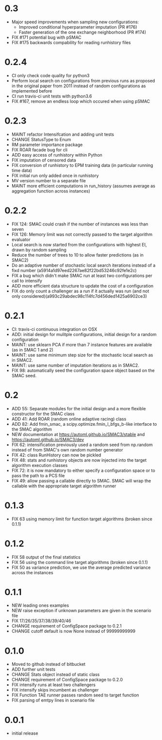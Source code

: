 # 0.3

* Major speed improvements when sampling new configurations:
    * Improved conditional hyperparameter imputation (PR #176)
    * Faster generation of the one exchange neighborhood (PR #174)
* FIX #171 potential bug with pSMAC
* FIX #175 backwards compability for reading runhistory files

# 0.2.4

* CI only check code quality for python3
* Perform local search on configurations from previous runs as proposed in the
  original paper from 2011 instead of random configurations as implemented
  before
* CI run travis-ci unit tests with python3.6
* FIX #167, remove an endless loop which occured when using pSMAC

# 0.2.3

* MAINT refactor Intensifcation and adding unit tests
* CHANGE StatusType to Enum
* RM parameter importance package
* FIX ROAR facade bug for cli
* ADD easy access of runhistory within Python
* FIX imputation of censored data
* FIX conversion of runhistory to EPM training data (in particular running time data)
* FIX initial run only added once in runhistory
* MV version number to a separate file
* MAINT more efficient computations in run_history (assumes average as aggregation function across instances)

# 0.2.2

* FIX 124: SMAC could crash if the number of instances was less than seven
* FIX 126: Memory limit was not correctly passed to the target algorithm
  evaluator
* Local search is now started from the configurations with highest EI, drawn by
  random sampling
* Reduce the number of trees to 10 to allow faster predictions (as in SMAC2)
* Do an adaptive number of stochastic local search iterations instead of a fixd
  number (a5914a1d97eed2267ae82f22bd53246c92fe1e2c)
* FIX a bug which didn't make SMAC run at least two configurations per call to
  intensify
* ADD more efficient data structure to update the cost of a configuration
* FIX do only count a challenger as a run if it actually was run
  (and not only considered)(a993c29abdec98c114fc7d456ded1425a6902ce3)

# 0.2.1

* CI: travis-ci continuous integration on OSX
* ADD: initial design for mulitple configurations, initial design for a 
  random configuration
* MAINT: use sklearn PCA if more than 7 instance features are available (as 
  in SMAC 1 and 2)
* MAINT: use same minimum step size for the stochastic local search as in SMAC2.
* MAINT: use same number of imputation iterations as in SMAC2.
* FIX 98: automatically seed the configuration space object based on the SMAC
  seed.

# 0.2

* ADD 55: Separate modules for the initial design and a more flexible 
  constructor for the SMAC class
* ADD 41: Add ROAR (random online adaptive racing) class
* ADD 82: Add fmin_smac, a scipy.optimize.fmin_l_bfgs_b-like interface to the
  SMAC algorithm
* NEW documentation at https://automl.github.io/SMAC3/stable and 
  https://automl.github.io/SMAC3/dev
* FIX 62: intensification previously used a random seed from np.random 
  instead of from SMAC's own random number generator
* FIX 42: class RunHistory can now be pickled
* FIX 48: stats and runhistory objects are now injected into the target 
  algorithm execution classes
* FIX 72: it is now mandatory to either specify a configuration space or to 
  pass the path to a PCS file
* FIX 49: allow passing a callable directly to SMAC. SMAC will wrap the 
  callable with the appropriate target algorithm runner

# 0.1.3

* FIX 63 using memory limit for function target algorithms (broken since 0.1.1)

# 0.1.2

* FIX 58 output of the final statistics
* FIX 56 using the command line target algorithms (broken since 0.1.1)
* FIX 50 as variance prediction, we use the average predicted variance across the instances

# 0.1.1

* NEW leading ones examples
* NEW raise exception if unknown parameters are given in the scenario file
* FIX 17/26/35/37/38/39/40/46
* CHANGE requirement of ConfigSpace package to 0.2.1
* CHANGE cutoff default is now None instead of 99999999999


# 0.1.0

* Moved to github instead of bitbucket
* ADD further unit tests
* CHANGE Stats object instead of static class
* CHANGE requirement of ConfigSpace package to 0.2.0
* FIX intensify runs at least two challengers
* FIX intensify skips incumbent as challenger
* FIX Function TAE runner passes random seed to target function
* FIX parsing of emtpy lines in scenario file

# 0.0.1

* initial release
